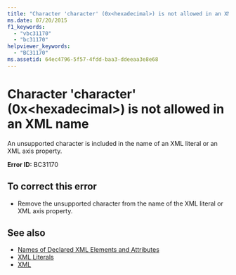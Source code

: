 ```yaml
---
title: "Character 'character' (0x<hexadecimal>) is not allowed in an XML name"
ms.date: 07/20/2015
f1_keywords: 
  - "vbc31170"
  - "bc31170"
helpviewer_keywords: 
  - "BC31170"
ms.assetid: 64ec4796-5f57-4fdd-baa3-ddeeaa3e8e68
---
```

# Character 'character' (0x\<hexadecimal>) is not allowed in an XML name
An unsupported character is included in the name of an XML literal or an XML axis property.  
  
 **Error ID:** BC31170  
  
## To correct this error  
  
-   Remove the unsupported character from the name of the XML literal or XML axis property.  
  
## See also
- [Names of Declared XML Elements and Attributes](../../visual-basic/programming-guide/language-features/xml/names-of-declared-xml-elements-and-attributes.md)
- [XML Literals](../../visual-basic/language-reference/xml-literals/index.md)
- [XML](../../visual-basic/programming-guide/language-features/xml/index.md)
